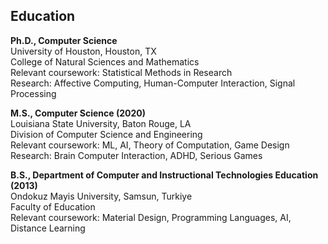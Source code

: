 

## Education

**Ph.D., Computer Science** \
University of Houston, Houston, TX  \
College of Natural Sciences and Mathematics \
Relevant coursework: Statistical Methods in Research \
Research: Affective Computing, Human-Computer Interaction, Signal Processing 

**M.S., Computer Science (2020)** \
Louisiana State University, Baton Rouge, LA \
Division of Computer Science and Engineering \
Relevant coursework: ML, AI, Theory of Computation, Game Design
Research: Brain Computer Interaction, ADHD, Serious Games 


**B.S., Department of Computer and Instructional Technologies Education (2013)** \
Ondokuz Mayis University, Samsun, Turkiye \
Faculty of Education \
Relevant coursework: Material Design, Programming Languages, AI, Distance Learning 